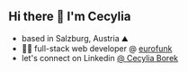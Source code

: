 ## Hi there 👋 I'm Cecylia

- based in Salzburg, Austria ⛰️
- 👩‍💻 full-stack web developer @ [eurofunk](https://www.eurofunk.com/)
- let's connect on Linkedin [@ Cecylia Borek](https://www.linkedin.com/in/cecylia-borek-7b78b81b4/)

<!--
**cecyliaborek/cecyliaborek** is a ✨ _special_ ✨ repository because its `README.md` (this file) appears on your GitHub profile.

Here are some ideas to get you started:

- 🔭 I’m currently working on ...
- 🌱 I’m currently learning ...
- 👯 I’m looking to collaborate on ...
- 🤔 I’m looking for help with ...
- 💬 Ask me about ...
- 📫 How to reach me: ...
- 😄 Pronouns: ...
- ⚡ Fun fact: ...
-->
